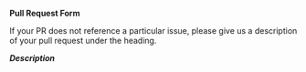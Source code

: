 **Pull Request Form**

If your PR does not reference a particular issue, please give us a
description of your pull request under the heading.

***Description***

